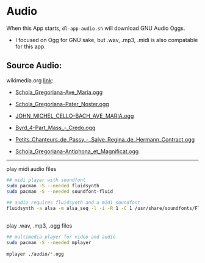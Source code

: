 # Audio

When this App starts, ```dl-app-audio.sh``` will download GNU Audio Oggs.

- I focused on Ogg for GNU sake, but .wav, .mp3, .midi is also compatable for this app.


## Source Audio:

wikimedia.org [link](https://commons.wikimedia.org/wiki/Category:Ogg_files_of_Christian_music):

- [Schola_Gregoriana-Ave_Maria.ogg](https://en.wikipedia.org/wiki/File:Schola_Gregoriana-Ave_Maria.ogg)

- [Schola_Gregoriana-Pater_Noster.ogg](https://commons.wikimedia.org/wiki/File:Schola_Gregoriana-Pater_Noster.ogg)

- [JOHN_MICHEL_CELLO-BACH_AVE_MARIA.ogg](https://commons.wikimedia.org/wiki/File:JOHN_MICHEL_CELLO-BACH_AVE_MARIA.ogg)

- [Byrd_4-Part_Mass_-_Credo.ogg](https://commons.wikimedia.org/wiki/File:Byrd_4-Part_Mass_-_Credo.ogg)

- [Petits_Chanteurs_de_Passy_-_Salve_Regina_de_Hermann_Contract.ogg](https://commons.wikimedia.org/wiki/File:Petits_Chanteurs_de_Passy_-_Salve_Regina_de_Hermann_Contract.ogg)

- [Schola_Gregoriana-Antiphona_et_Magnificat.ogg](https://commons.wikimedia.org/wiki/File:Schola_Gregoriana-Antiphona_et_Magnificat.ogg)

---

play midi audio files
```sh
## midi player with soundfont
sudo pacman -S --needed fluidsynth
sudo pacman -S --needed soundfont-fluid
	
## audio requires fluidsynth and a midi soundfont
fluidsynth -a alsa -m alsa_seq -l -i -R 1 -C 1 /usr/share/soundfonts/FluidR3_GM.sf2 ./audio/*.mid
	
```

play .wav, .mp3, .ogg files
```sh
## multimedia player for video and audio
sudo pacman -S --needed mplayer
	
mplayer ./audio/*.ogg
```
